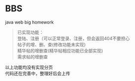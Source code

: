 # BBS
java web big homework

> 已实现功能：  
登陆、注册（可以正常登录、注册，但会返回404不要担心  
帖子的增、删、查(修改功能未实现)  
精华帖的增删查(精华帖相应功能已全部实现)  
需求帖的增删查

以上功能均没有实现分页  
代码还在完善中，整理好后会上传
